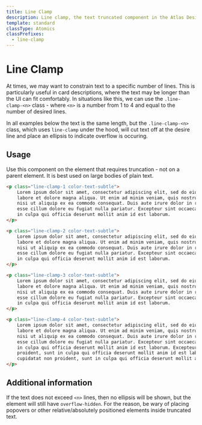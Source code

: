 ```yaml
---
title: Line Clamp
description: Line clamp, the text truncated component in the Atlas Design System
template: standard
classType: Atomics
classPrefixes:
  - line-clamp
---
```


# Line Clamp

At times, we may want to constrain text to a specific number of lines. This is particularly useful in card descriptions, where the text may be longer than the UI can fit comfortably. In situations like this, we can use the `.line-clamp-<n>` class - where `<n>` is a number from 1 to 4 and equal to the number of desired lines.

In all examples below the text is the same length, but the `.line-clamp-<n>` class, which uses `line-clamp` under the hood, will cut text off at the desire line and place an ellipsis to indicate overflow is occuring.

## Usage

Use this component on the element that requires truncation - not on a parent element. It is best used on large bodies of plain text.

```html
<p class="line-clamp-1 color-text-subtle">
	Lorem ipsum dolor sit amet, consectetur adipiscing elit, sed do eiusmod tempor incididunt ut
	labore et dolore magna aliqua. Ut enim ad minim veniam, quis nostrud exercitation ullamco laboris
	nisi ut aliquip ex ea commodo consequat. Duis aute irure dolor in reprehenderit in voluptate velit
	esse cillum dolore eu fugiat nulla pariatur. Excepteur sint occaecat cupidatat non proident, sunt
	in culpa qui officia deserunt mollit anim id est laborum.
</p>
```

```html
<p class="line-clamp-2 color-text-subtle">
	Lorem ipsum dolor sit amet, consectetur adipiscing elit, sed do eiusmod tempor incididunt ut
	labore et dolore magna aliqua. Ut enim ad minim veniam, quis nostrud exercitation ullamco laboris
	nisi ut aliquip ex ea commodo consequat. Duis aute irure dolor in reprehenderit in voluptate velit
	esse cillum dolore eu fugiat nulla pariatur. Excepteur sint occaecat cupidatat non proident, sunt
	in culpa qui officia deserunt mollit anim id est laborum.
</p>
```

```html
<p class="line-clamp-3 color-text-subtle">
	Lorem ipsum dolor sit amet, consectetur adipiscing elit, sed do eiusmod tempor incididunt ut
	labore et dolore magna aliqua. Ut enim ad minim veniam, quis nostrud exercitation ullamco laboris
	nisi ut aliquip ex ea commodo consequat. Duis aute irure dolor in reprehenderit in voluptate velit
	esse cillum dolore eu fugiat nulla pariatur. Excepteur sint occaecat cupidatat non proident, sunt
	in culpa qui officia deserunt mollit anim id est laborum.
</p>
```

```html
<p class="line-clamp-4 color-text-subtle">
	Lorem ipsum dolor sit amet, consectetur adipiscing elit, sed do eiusmod tempor incididunt ut
	labore et dolore magna aliqua. Ut enim ad minim veniam, quis nostrud exercitation ullamco laboris
	nisi ut aliquip ex ea commodo consequat. Duis aute irure dolor in reprehenderit in voluptate velit
	esse cillum dolore eu fugiat nulla pariatur. Excepteur sint occaecat cupidatat non proident, sunt
	in culpa qui officia deserunt mollit anim id est laborum. Excepteur sint occaecat cupidatat non
	proident, sunt in culpa qui officia deserunt mollit anim id est laborum. Excepteur sint occaecat
	cupidatat non proident, sunt in culpa qui officia deserunt mollit anim id est laborum.
</p>
```

## Additional information

If the text does not exceed `<n>` lines, then no ellipsis will be shown, but the element will still have `overflow-hidden`. For the reason, be wary of placing popovers or other relative/absolutely positioned elements inside truncated text.
